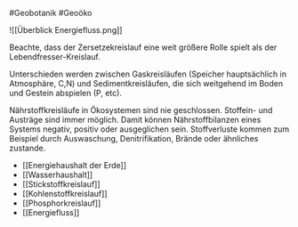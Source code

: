 #Geobotanik #Geoöko 

![[Überblick Energiefluss.png]]

Beachte, dass der Zersetzekreislauf eine weit größere Rolle spielt als der Lebendfresser-Kreislauf.

Unterschieden werden zwischen Gaskreisläufen (Speicher hauptsächlich in Atmosphäre, C,N) und Sedimentkreisläufen, die sich weitgehend im Boden und Gestein abspielen (P, etc).

Nährstoffkreisläufe in Ökosystemen sind nie geschlossen. Stoffein- und Austräge sind immer möglich. Damit können Nährstoffbilanzen eines Systems negativ, positiv oder ausgeglichen sein. Stoffverluste kommen zum Beispiel durch Auswaschung, Denitrifikation, Brände oder ähnliches zustande.

- [[Energiehaushalt der Erde]]
- [[Wasserhaushalt]]
- [[Stickstoffkreislauf]]
- [[Kohlenstoffkreislauf]]
- [[Phosphorkreislauf]]
- [[Energiefluss]]